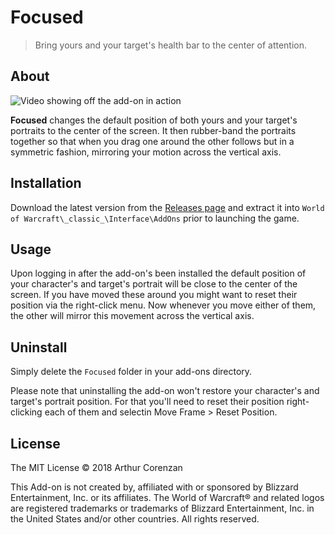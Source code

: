 # Focused

> Bring yours and your target's health bar to the center of attention.

## About

![Video showing off the add-on in action](https://i.imgur.com/WHc1hCv.gif)

**Focused** changes the default position of both yours and your target's portraits to the center of the screen. It then rubber-band the portraits together so that when you drag one around the other follows but in a symmetric fashion, mirroring your motion across the vertical axis.

## Installation

Download the latest version from the [Releases page](https://github.com/haggen/wow/releases) and extract it into `World of Warcraft\_classic_\Interface\AddOns` prior to launching the game.

## Usage

Upon logging in after the add-on's been installed the default position of your character's and target's portrait will be close to the center of the screen. If you have moved these around you might want to reset their position via the right-click menu. Now whenever you move either of them, the other will mirror this movement across the vertical axis.

## Uninstall

Simply delete the `Focused` folder in your add-ons directory.

Please note that uninstalling the add-on won't restore your character's and target's portrait position. For that you'll need to reset their position right-clicking each of them and selectin Move Frame > Reset Position.

## License

The MIT License © 2018 Arthur Corenzan

This Add-on is not created by, affiliated with or sponsored by Blizzard Entertainment, Inc. or its affiliates. The World of Warcraft® and related logos are registered trademarks or trademarks of Blizzard Entertainment, Inc. in the United States and/or other countries. All rights reserved.
